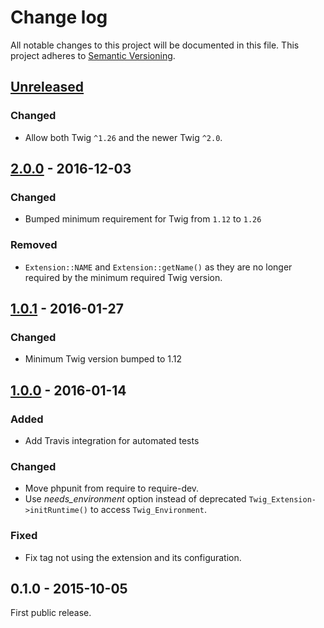 # Change log
All notable changes to this project will be documented in this file.
This project adheres to [Semantic Versioning](http://semver.org/).

## [Unreleased]
### Changed
- Allow both Twig `^1.26` and the newer Twig `^2.0`.

## [2.0.0] - 2016-12-03
### Changed
- Bumped minimum requirement for Twig from `1.12` to `1.26`

### Removed
- `Extension::NAME` and `Extension::getName()` as they are no longer required by the minimum required Twig version.

## [1.0.1] - 2016-01-27
### Changed
- Minimum Twig version bumped to 1.12

## [1.0.0] - 2016-01-14
### Added
- Add Travis integration for automated tests

### Changed
- Move phpunit from require to require-dev.
- Use *needs_environment* option instead of deprecated `Twig_Extension->initRuntime()` to access `Twig_Environment`.

### Fixed
- Fix tag not using the extension and its configuration.

## 0.1.0 - 2015-10-05
First public release.

[Unreleased]: https://github.com/nochso/html-compress-twig/compare/2.0.0...HEAD
[2.0.0]: https://github.com/nochso/html-compress-twig/compare/1.0.1...2.0.0
[1.0.1]: https://github.com/nochso/html-compress-twig/compare/1.0.0...1.0.1
[1.0.0]: https://github.com/nochso/html-compress-twig/compare/0.1...1.0.0
